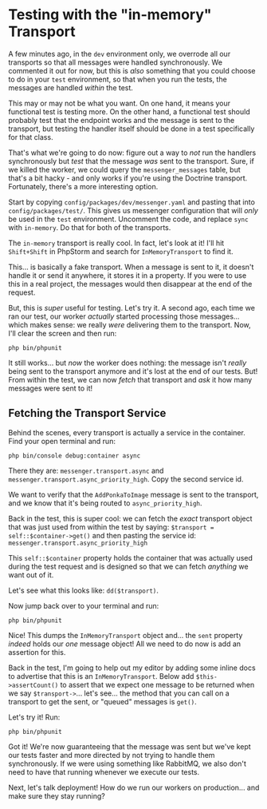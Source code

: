 # Testing with the "in-memory" Transport

A few minutes ago, in the `dev` environment only, we overrode all our transports
so that all messages were handled synchronously. We commented it out for now, but
this is *also* something that you could choose to do in your `test` environment,
so that when you run the tests, the messages are handled *within* the test.

This may or may not be what you want. On one hand, it means your functional test
is testing more. On the other hand, a functional test should probably test that
the endpoint works and the message is sent to the transport, but testing the
handler itself should be done in a test specifically for that class.

That's what we're going to do now: figure out a way to *not* run the handlers
synchronously but *test* that the message *was* sent to the transport. Sure, if
we killed the worker, we could query the `messenger_messages` table, but that's
a bit hacky - and only works if you're using the Doctrine transport. Fortunately,
there's a more interesting option.

Start by copying `config/packages/dev/messenger.yaml` and pasting that into
`config/packages/test/`. This gives us messenger configuration that will *only*
be used in the `test` environment. Uncomment the code, and replace `sync` with
`in-memory`. Do that for both of the transports.

The `in-memory` transport is really cool. In fact, let's look at it! I'll hit
`Shift+Shift` in PhpStorm and search for `InMemoryTransport` to find it.

This... is basically a fake transport. When a message is sent to it, it doesn't
handle it or send it anywhere, it stores it in a property. If you were to use this
in a real project, the messages would then disappear at the end of the request.

But, this is *super* useful for testing. Let's try it. A second ago, each time
we ran our test, our worker *actually* started processing those messages... which
makes sense: we really *were* delivering them to the transport. Now, I'll clear
the screen and then run:

```terminal
php bin/phpunit
```

It still works... but *now* the worker does nothing: the message isn't *really*
being sent to the transport anymore and it's lost at the end of our tests. But!
From within the test, we can now *fetch* that transport and *ask* it how many
messages were sent to it!

## Fetching the Transport Service

Behind the scenes, every transport is actually a service in the container. Find your
open terminal and run:

```terminal
php bin/console debug:container async
```

There they are: `messenger.transport.async` and
`messenger.transport.async_priority_high`. Copy the second service id.

We want to verify that the `AddPonkaToImage` message is sent to the transport,
and we know that it's being routed to `async_priority_high`.

Back in the test, this is super cool: we can fetch the *exact* transport object
that was just used from within the test by saying:
`$transport = self::$container->get()` and then pasting the service id:
`messenger.transport.async_priority_high`

This `self::$container` property holds the container that was actually used
during the test request and is designed so that we can fetch *anything* we want
out of it.

Let's see what this looks like: `dd($transport)`.

Now jump back over to your terminal and run:

```terminal
php bin/phpunit
```

Nice! This dumps the `InMemoryTransport` object and... the `sent` property *indeed*
holds our *one* message object! All we need to do now is add an assertion for this.

Back in the test, I'm going to help out my editor by adding some inline docs to
advertise that this is an `InMemoryTransport`. Below add `$this->assertCount()` to
assert that we expect one message to be returned when we say `$transport->`...
let's see... the method that you can call on a transport to get the sent, or "queued"
messages is `get()`.

Let's try it! Run:

```terminal
php bin/phpunit
```

Got it! We're now guaranteeing that the message was sent but we've kept our tests
faster and more directed by not trying to handle them synchronously. If we were
using something like RabbitMQ, we also don't need to have that running whenever
we execute our tests.

Next, let's talk deployment! How do we run our workers on production... and make
sure they stay running?
